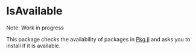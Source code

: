# IsAvailable

Note: Work in progress

This package checks the availability of packages in [Pkg.jl](https://pkgdocs.julialang.org/v1/) and asks you to install if it is available. 
